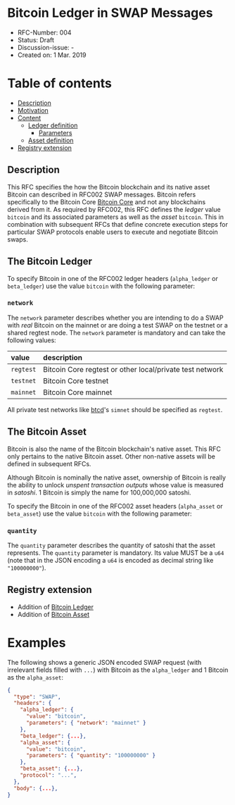 # Bitcoin Ledger in SWAP Messages

- RFC-Number: 004
- Status: Draft
- Discussion-issue: -
- Created on: 1 Mar. 2019

# Table of contents

<!-- toc -->

- [Description](#description)
- [Motivation](#motivation)
- [Content](#content)
  - [Ledger definition](#ledger-definition)
    - [Parameters](#parameters)
  - [Asset definition](#asset-definition)
- [Registry extension](#registry-extension)

<!-- tocstop -->

## Description

This RFC specifies the how the Bitcoin blockchain and its native asset Bitcoin can described in RFC002 SWAP messages.
Bitcoin refers specifically to the Bitcoin Core  [Bitcoin Core](https://github.com/bitcoin/bitcoin/) and not any blockchains derived from it.
As required by RFC002, this RFC defines the *ledger* value `bitcoin` and its associated parameters as well as the *asset* `bitcoin`.
This in combination with subsequent RFCs that define concrete execution steps for particular SWAP protocols enable users to execute and negotiate Bitcoin swaps.

## The Bitcoin Ledger

To specify Bitcoin in one of the RFC002 ledger headers (`alpha_ledger` or `beta_ledger`) use the value `bitcoin` with the following parameter:

### `network`

The `network` parameter describes whether you are intending to do a SWAP with *real* Bitcoin on the mainnet or are doing a test SWAP on the testnet or a shared regtest node.
The `network` parameter is mandatory and can take the following values:

| value     | description                                              |
|:----------|:---------------------------------------------------------|
| `regtest` | Bitcoin Core regtest or other local/private test network |
| `testnet` | Bitcoin Core testnet                                     |
| `mainnet` | Bitcoin Core mainnet                                     |


All private test networks like [btcd](https://github.com/btcsuite/btcd)'s `simnet` should be specified as `regtest`.

## The Bitcoin Asset

Bitcoin is also the name of the Bitcoin blockchain's native asset.
This RFC only pertains to the native Bitcoin asset.
Other non-native assets will be defined in subsequent RFCs.

Although Bitcoin is nominally the native asset, ownership of Bitcoin is really the ability to unlock *unspent transaction outputs* whose value is measured in *satoshi*.
1 Bitcoin is simply the name for 100,000,000 satoshi.

To specify the Bitcoin in one of the RFC002 asset headers (`alpha_asset` or `beta_asset`) use the value `bitcoin` with the following parameter:

### `quantity`

The `quantity` parameter describes the quantity of satoshi that the asset represents.
The `quantity` parameter is mandatory.
Its value MUST be a `u64` (note that in the JSON encoding a `u64` is encoded as decimal string like `"100000000"`).

## Registry extension

- Addition of [Bitcoin Ledger](./registry.md#ledgers)
- Addition of [Bitcoin Asset](./registry.md#assets)

# Examples

The following shows a generic JSON encoded SWAP request (with irrelevant fields filled with `...`) with Bitcoin as the `alpha_ledger` and 1 Bitcoin as the `alpha_asset`:

``` json
{
  "type": "SWAP",
  "headers": {
    "alpha_ledger": {
      "value": "bitcoin",
      "parameters": { "network": "mainnet" }
    },
    "beta_ledger": {...},
    "alpha_asset": {
      "value": "bitcoin",
      "parameters": { "quantity": "100000000" }
    },
    "beta_asset": {...},
    "protocol": "...",
  },
  "body": {...},
}
```
